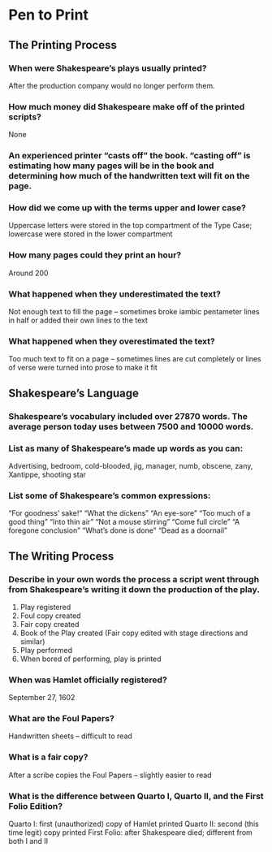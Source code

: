 # Pen to Print

## __The Printing Process__

### When were Shakespeare’s plays usually printed?
After the production company would no longer perform them.

### How much money did Shakespeare make off of the printed scripts?
None

### An experienced printer “__casts off__” the book. “__casting off__” is estimating how many pages will be in the book and determining how much of the handwritten text will fit on the page.

### How did we come up with the terms upper and lower case?
Uppercase letters were stored in the top compartment of the Type Case; lowercase were stored in the lower compartment

### How many pages could they print an hour?
Around 200

### What happened when they underestimated the text?
Not enough text to fill the page – sometimes broke iambic pentameter lines in half or added their own lines to the text

### What happened when they overestimated the text?
Too much text to fit on a page – sometimes lines are cut completely or lines of verse were turned into prose to make it fit


## __Shakespeare’s Language__

### Shakespeare’s vocabulary included over __27870__ words. The average person today uses between __7500__ and __10000__ words.

### List as many of Shakespeare’s made up words as you can:
Advertising, bedroom, cold-blooded, jig, manager, numb, obscene, zany, Xantippe, shooting star

### List some of Shakespeare’s common expressions:
“For goodness’ sake!”		“What the dickens”
“An eye-sore”				“Too much of a good thing”
“Into thin air”				“Not a mouse stirring”
“Come full circle”			“A foregone conclusion”
“What’s done is done”		“Dead as a doornail”


## __The Writing Process__

### Describe in your own words the process a script went through from Shakespeare’s writing it down the production of the play.
1. Play registered
2. Foul copy created
3. Fair copy created
4. Book of the Play created (Fair copy edited with stage directions and similar)
5. Play performed
6. When bored of performing, play is printed

### When was Hamlet officially registered?
September 27, 1602

### What are the Foul Papers?
Handwritten sheets – difficult to read

### What is a fair copy?
After a scribe copies the Foul Papers – slightly easier to read

### What is the difference between Quarto I, Quarto II, and the First Folio Edition?
Quarto I: 		first (unauthorized) copy of Hamlet printed
Quarto II: 		second (this time legit) copy printed
First Folio: 	after Shakespeare died; different from both I and II
